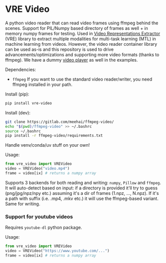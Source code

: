# VRE Video

A python video reader that can read video frames using ffmpeg behind the scenes. Support for PIL/Numpy based directory of frames as well + in memory numpy frames for testing. Used in [Video Representations Extractor](https://gitlab.com/video-representations-extractor/video-representations-extractor) (VRE) library to extract multiple modalities for multi-task learning (MTL) in machine learning from videos. However, the video reader container library can be used as-is and this repository is used to drive advancements/optimizations and supporting more video formats (thanks to ffmpeg). We have a dummy [video player](examples/vre-video-player/) as well in the examples.

Dependencies:
- `ffmpeg` If you want to use the standard video reader/writer, you need ffmpeg installed in your path.

Install (pip):
```bash
pip install vre-video
```

Install (dev):
```bash
git clone https://gitlab.com/meehai/ffmpeg-video/
echo "$(pwd)/ffmpeg-video" >> ~/.bashrc
source ~/.bashrc
pip install -r ffmpeg-video/requirements.txt
```

Handle venv/conda/uv stuff on your own!

Usage:
```python
from vre_video import VREVideo
video = VREVideo("video.mp4")
frame = video[ix] # returns a numpy array
```

Supports 3 backends for both reading and writing: `numpy`, `Pillow` and `ffmpeg`. It will auto-detect based on input: if a directory is provided it'll try to guess (png/jpg/npz/npy etc.) assuming it's a dir of frames (1.npz, ..., N.npz). If it's a path with suffix (i.e. .mp4, .mkv etc.) it will use the ffmpeg-based variant. Same for writing.

### Support for youtube videos

Requires `youtube-dl` python package.

Usage:
```python
from vre_video import VREVideo
video = VREVideo("https://www.youtube.com/...")
frame = video[ix] # returns a numpy array
```
